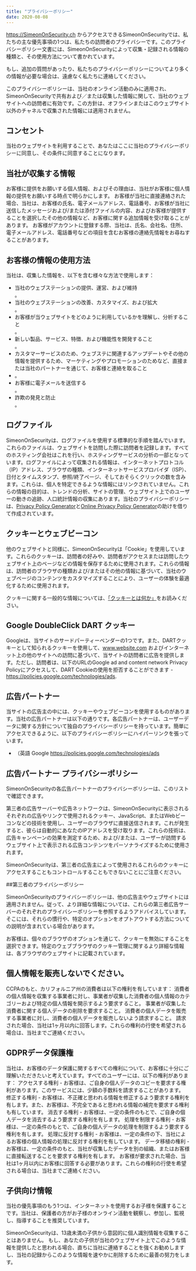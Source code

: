 ```yaml
---
title: "プライバシーポリシー"
date: 2020-08-08
---
```


https://SimeonOnSecurity.ch からアクセスできるSimeonOnSecurityでは、私たちの主な優先事項の1つは、私たちの訪問者のプライバシーです。このプライバシーポリシー文書には、SimeonOnSecurityによって収集・記録される情報の種類と、その使用方法について書かれています。

もし、追加の質問があったり、私たちのプライバシーポリシーについてより多くの情報が必要な場合は、遠慮なく私たちに連絡してください。

このプライバシーポリシーは、当社のオンライン活動のみに適用され、SimeonOnSecurityで共有および／または収集した情報に関して、当社のウェブサイトへの訪問者に有効です。この方針は、オフラインまたはこのウェブサイト以外のチャネルで収集された情報には適用されません。

## コンセント

当社のウェブサイトを利用することで、あなたはここに当社のプライバシーポリシーに同意し、その条件に同意することになります。

## 当社が収集する情報

お客様に提供をお願いする個人情報、およびその理由は、当社がお客様に個人情報の提供をお願いする時点で明らかにします。
お客様が当社に直接連絡された場合、当社は、お客様の氏名、電子メールアドレス、電話番号、お客様が当社に送信したメッセージおよび/または添付ファイルの内容、およびお客様が提供することを選択したその他の情報など、お客様に関する追加情報を受け取ることがあります。
お客様がアカウントに登録する際、当社は、氏名、会社名、住所、電子メールアドレス、電話番号などの項目を含むお客様の連絡先情報をお尋ねすることがあります。

## お客様の情報の使用方法

当社は、収集した情報を、以下を含む様々な方法で使用します：

<ul>
<li>当社のウェブステーションの提供、運営、および維持</li>。
<li>当社のウェブステーションの改善、カスタマイズ、および拡大</li>。
<li>お客様が当ウェブサイトをどのように利用しているかを理解し、分析すること</li>。
<li>新しい製品、サービス、特徴、および機能性を開発すること</li>。
<li>カスタマーサービスのため、ウェブステに関連するアップデートやその他の情報を提供するため、マーケティングやプロモーションのためなど、直接または当社のパートナーを通じて、お客様と連絡を取ること</li><li>。
<li>お客様に電子メールを送信する</li>。
<li>詐欺の発見と防止</li>。
</ul>

## ログファイル

SimeonOnSecurityは、ログファイルを使用する標準的な手順を踏んでいます。これらのファイルは、ウェブサイトを訪問した際に訪問者を記録します。すべてのホスティング会社はこれを行い、ホスティングサービスの分析の一部となっています。ログファイルによって収集される情報は、インターネットプロトコル（IP）アドレス、ブラウザの種類、インターネットサービスプロバイダ（ISP）、日付とタイムスタンプ、参照/終了ページ、そしておそらくクリックの数を含みます。これらは、個人を特定できるような情報にはリンクされていません。これらの情報の目的は、トレンドの分析、サイトの管理、ウェブサイト上でのユーザーの動きの追跡、人口統計情報の収集にあります。当社のプライバシーポリシーは、<a href="https://www.privacypolicygenerator.info">Privacy Policy Generator</a>と<a href="https://www.privacypolicyonline.com/privacy-policy-generator/">Online Privacy Policy Generator</a>の助けを借りて作成されています。

## クッキーとウェブビーコン

他のウェブサイトと同様に、SimeonOnSecurityは「Cookie」を使用しています。これらのクッキーは、訪問者の好みや、訪問者がアクセスまたは訪問したウェブサイト上のページなどの情報を保存するために使用されます。これらの情報は、訪問者のブラウザの種類および/またはその他の情報に基づいて、当社のウェブページのコンテンツをカスタマイズすることにより、ユーザーの体験を最適化するために使用されます。

クッキーに関する一般的な情報については、<a href="https://www.cookieconsent.com/what-are-cookies/">「クッキーとは何か」</a>をお読みください。

## Google DoubleClick DART クッキー

Googleは、当サイトのサードパーティーベンダーの1つです。また、DARTクッキーとして知られるクッキーを使用して、www.website.com およびインターネット上の他のサイトへの訪問に基づいて、当サイトの訪問者に広告を提供します。ただし、訪問者は、以下のURLのGoogle ad and content network Privacy Policyにアクセスして、DART Cookieの使用を拒否することができます - <a href="https://policies.google.com/technologies/ads">https://policies.google.com/technologies/ads</a>.

## 広告パートナー

当サイトの広告主の中には、クッキーやウェブビーコンを使用するものがあります。当社の広告パートナーは以下の通りです。各広告パートナーは、ユーザーデータに関する方針について独自のプライバシーポリシーを持っています。簡単にアクセスできるように、以下のプライバシーポリシーにハイパーリンクを張っています。

<ul>
    <li>（英語
        Google
        <a href="https://policies.google.com/technologies/ads">https://policies.google.com/technologies/ads</a>
    </li>
</ul>

## 広告パートナー プライバシーポリシー

SimeonOnSecurityの各広告パートナーのプライバシーポリシーは、このリストで確認できます。

第三者の広告サーバーや広告ネットワークは、SimeonOnSecurityに表示されるそれぞれの広告やリンクで使用されるクッキー、JavaScript、またはWebビーコンなどの技術を使用し、ユーザーのブラウザに直接送信されます。これが発生すると、彼らは自動的にあなたのIPアドレスを受け取ります。これらの技術は、広告キャンペーンの効果を測定するため、および/または、ユーザーが訪問するウェブサイト上で表示される広告コンテンツをパーソナライズするために使用されます。

SimeonOnSecurityは、第三者の広告主によって使用されるこれらのクッキーにアクセスすることもコントロールすることもできないことにご注意ください。

##第三者のプライバシーポリシー

SimeonOnSecurityのプライバシーポリシーは、他の広告主やウェブサイトには適用されません。従って、より詳細な情報については、これらの第三者広告サーバーのそれぞれのプライバシーポリシーを参照するようアドバイスしています。そこには、それらの慣行や、特定のオプションをオプトアウトする方法についての説明が含まれている場合があります。

お客様は、個々のブラウザのオプションを通じて、クッキーを無効にすることを選択できます。特定のウェブブラウザのクッキー管理に関するより詳細な情報は、各ブラウザのウェブサイトに記載されています。

## 個人情報を販売しないでください。

CCPAのもと、カリフォルニア州の消費者は以下の権利を有しています：
消費者の個人情報を収集する事業者に対し、事業者が収集した消費者の個人情報のカテゴリーおよび特定の個人情報を開示するよう要求すること。
事業者が収集した消費者に関する個人データの削除を要求すること。
消費者の個人データを販売する事業者に対し、消費者の個人データを販売しないよう請求すること。
請求された場合、当社は1ヶ月以内に回答します。これらの権利の行使を希望される場合は、当社までご連絡ください。

## GDPRデータ保護権

当社は、お客様のデータ保護に関するすべての権利について、お客様に十分にご理解いただきたいと考えています。すべてのユーザーには、以下の権利があります：
アクセスする権利 - お客様は、ご自身の個人データのコピーを要求する権利があります。このサービスには、少額の手数料を請求することがあります。
修正する権利 - お客様は、不正確と思われる情報を修正するよう要求する権利を有します。また、お客様は、不完全であると思われる情報の補完を要求する権利も有しています。
消去する権利 - お客様は、一定の条件のもとで、ご自身の個人データを消去するよう要求する権利を有します。
処理を制限する権利 - お客様は、一定の条件のもとで、ご自身の個人データの処理を制限するよう要求する権利を有します。
処理に反対する権利 - お客様は、一定の条件の下、当社によるお客様の個人情報の処理に反対する権利を有しています。
データ移植の権利 - お客様は、一定の条件のもと、当社が収集したデータを別の組織、またはお客様に直接転送することを要求する権利を有します。
お客様が要求された場合、当社は1ヶ月以内にお客様に回答する必要があります。これらの権利の行使を希望される場合は、当社までご連絡ください。

## 子供向け情報

当社の優先事項のもう1つは、インターネットを使用するお子様を保護することです。当社は、保護者の方がお子様のオンライン活動を観察し、参加し、監視し、指導することを推奨しています。

SimeonOnSecurityは、13歳未満の子供から意図的に個人識別情報を収集することはありません。 もし、あなたの子供が当社のウェブサイト上でこのような情報を提供したと思われる場合、直ちに当社に連絡することを強くお勧めしますし、当社の記録からこのような情報を速やかに削除するために最善の努力をします。